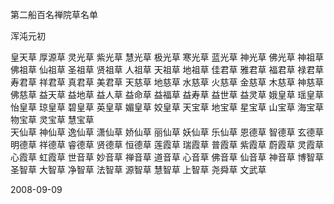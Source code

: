 第二船百名禅院草名单

浑沌元初


皇天草  厚源草
灵光草  紫光草  慧光草  极光草  寒光草  蓝光草  神光草  佛光草
神祖草  佛祖草  仙祖草  圣祖草  贤祖草  人祖草  天祖草  地祖草
佳君草  雅君草  福君草  禄君草  寿君草  祥君草  真君草  美君草
天慈草  地慈草  水慈草  火慈草  金慈草  木慈草  神慈草  佛慈草
益天草  益地草  益人草  益命草  益福草  益寿草  益世草  益灵草
娥皇草  瑶皇草  怡皇草  琼皇草  碧皇草  英皇草  媚皇草  姣皇草
天宝草  地宝草  星宝草  山宝草  海宝草  物宝草  灵宝草  慧宝草  
天仙草  神仙草  逸仙草  潇仙草  娇仙草  丽仙草  妖仙草  乐仙草
恩德草  智德草  玄德草  明德草  祥德草  睿德草  贤德草  恒德草
莲霞草  瑞霞草  普霞草  紫霞草  蔚霞草  灵霞草  心霞草  虹霞草
世音草  妙音草  禅音草  道音草  心音草  佛音草  仙音草  神音草
博智草  圣智草  大智草  净智草  法智草  源智草  慧智草  上智草
尧舜草  文武草  

2008-09-09



